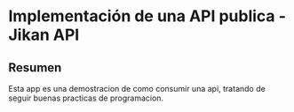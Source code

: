 # Implementación de una API publica - Jikan API

## Resumen

Esta app es una demostracion de como consumir una api, tratando de seguir
buenas practicas de programacion.
